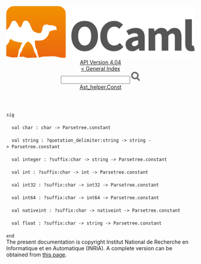 <!-- ((! set title API !)) ((! set documentation !)) ((! set api !)) ((! set nobreadcrumb !)) -->
<div class="api"><header><nav class="toc brand"><a class="brand" href="https://ocaml.org/"><img src="colour-logo-gray.svg" class="svg" alt="OCaml"></a></nav><nav class="toc"><div class="toc_version"><a href="/docs" id="version-select">API Version 4.04</a></div><a href="index.html">&lt; General Index</a><div class="api_search"><input type="text" name="apisearch" id="api_search" oninput="mySearch(false);" onkeypress="this.oninput();" onclick="this.oninput();" onpaste="this.oninput();">
<img src="search_icon.svg" alt="Search" class="svg" onclick="mySearch(false)"></div>
<div id="search_results"></div><div class="toc_title"><a href="Ast_helper.Const.html">Ast_helper.Const</a></div><ul></ul></nav></header>
<code class="code"><span class="keyword">sig</span><br>
&nbsp;&nbsp;<span class="keyword">val</span>&nbsp;char&nbsp;:&nbsp;char&nbsp;<span class="keywordsign">-&gt;</span>&nbsp;<span class="constructor">Parsetree</span>.constant<br>
&nbsp;&nbsp;<span class="keyword">val</span>&nbsp;string&nbsp;:&nbsp;?quotation_delimiter:string&nbsp;<span class="keywordsign">-&gt;</span>&nbsp;string&nbsp;<span class="keywordsign">-&gt;</span>&nbsp;<span class="constructor">Parsetree</span>.constant<br>
&nbsp;&nbsp;<span class="keyword">val</span>&nbsp;integer&nbsp;:&nbsp;?suffix:char&nbsp;<span class="keywordsign">-&gt;</span>&nbsp;string&nbsp;<span class="keywordsign">-&gt;</span>&nbsp;<span class="constructor">Parsetree</span>.constant<br>
&nbsp;&nbsp;<span class="keyword">val</span>&nbsp;int&nbsp;:&nbsp;?suffix:char&nbsp;<span class="keywordsign">-&gt;</span>&nbsp;int&nbsp;<span class="keywordsign">-&gt;</span>&nbsp;<span class="constructor">Parsetree</span>.constant<br>
&nbsp;&nbsp;<span class="keyword">val</span>&nbsp;int32&nbsp;:&nbsp;?suffix:char&nbsp;<span class="keywordsign">-&gt;</span>&nbsp;int32&nbsp;<span class="keywordsign">-&gt;</span>&nbsp;<span class="constructor">Parsetree</span>.constant<br>
&nbsp;&nbsp;<span class="keyword">val</span>&nbsp;int64&nbsp;:&nbsp;?suffix:char&nbsp;<span class="keywordsign">-&gt;</span>&nbsp;int64&nbsp;<span class="keywordsign">-&gt;</span>&nbsp;<span class="constructor">Parsetree</span>.constant<br>
&nbsp;&nbsp;<span class="keyword">val</span>&nbsp;nativeint&nbsp;:&nbsp;?suffix:char&nbsp;<span class="keywordsign">-&gt;</span>&nbsp;nativeint&nbsp;<span class="keywordsign">-&gt;</span>&nbsp;<span class="constructor">Parsetree</span>.constant<br>
&nbsp;&nbsp;<span class="keyword">val</span>&nbsp;float&nbsp;:&nbsp;?suffix:char&nbsp;<span class="keywordsign">-&gt;</span>&nbsp;string&nbsp;<span class="keywordsign">-&gt;</span>&nbsp;<span class="constructor">Parsetree</span>.constant<br>
<span class="keyword">end</span></code><div class="copyright">The present documentation is copyright Institut National de Recherche en Informatique et en Automatique (INRIA). A complete version can be obtained from <a href="http://caml.inria.fr/pub/docs/manual-ocaml/">this page</a>.</div></div>